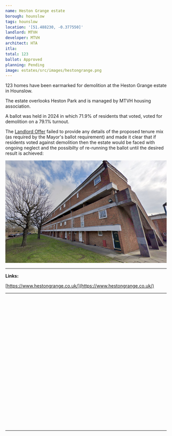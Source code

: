 ```yaml
---
name: Heston Grange estate 
borough: hounslow 
tags: hounslow
location: '[51.488230, -0.377550]'
landlord: MTVH
developer: MTVH
architect: HTA
itla:
total: 123
ballot: Approved
planning: Pending
image: estates/src/images/hestongrange.png
---
```

123 homes have been earmarked for demolition at the Heston Grange estate in Hounslow.

The estate overlooks Heston Park and is managed by MTVH housing association.

A ballot was held in 2024 in which 71.9% of residents that voted, voted for demolition on a 79.1% turnout.

The [Landlord Offer](src/images/hestongrangeoffer.pdf) failed to provide any details of the proposed tenure mix (as required by the Mayor's ballot requirement) and made it clear that if residents voted against demolition then the estate would be faced with ongoing neglect and the possibilty of re-running the ballot until the desired result is achieved:

![Heston Grange Landlord Offer screenshot](src/images/hestongrangeballot.png)

---
__Links:__

[https://www.hestongrange.co.uk/](https://www.hestongrange.co.uk/)

---

<!------------THE CODE BELOW RENDERS THE MAP - DO NOT EDIT! ---------------------------->

<div id="map" style="width: 100%; height: 400px;"></div>

<script>
  var map = L.map('map').setView({{ location }}, 13);
  L.tileLayer('https://tile.openstreetmap.org/{z}/{x}/{y}.png', {
  maxZoom: 19,
attribution: '&copy; <a href="http://www.openstreetmap.org/copyright">OpenStreetMap</a>'
}).addTo(map);
var circle = L.circle({{ location }}, {
    color: 'red',
    fillColor: '#f03',
    fillOpacity: 0.5,
    radius: 500
}).addTo(map);
</script>

---